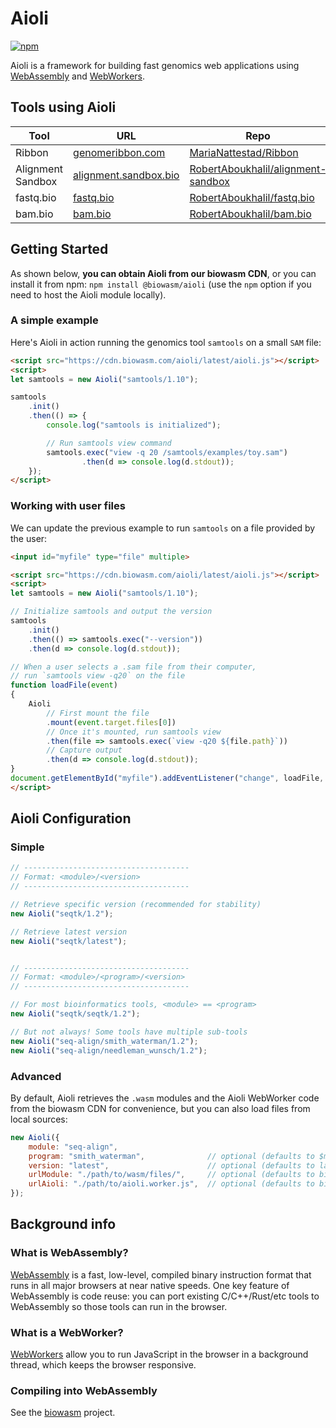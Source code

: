 # Aioli

[![npm](https://img.shields.io/npm/v/@biowasm/aioli)](https://www.npmjs.com/package/@biowasm/aioli)

Aioli is a framework for building fast genomics web applications using [WebAssembly](https://developer.mozilla.org/en-US/docs/WebAssembly) and [WebWorkers](https://developer.mozilla.org/en-US/docs/Web/API/Web_Workers_API).

## Tools using Aioli

| Tool | URL | Repo |
|-|-|-|
| Ribbon | [genomeribbon.com](https://genomeribbon.com) | [MariaNattestad/Ribbon](https://github.com/MariaNattestad/Ribbon) |
| Alignment Sandbox | [alignment.sandbox.bio](https://alignment.sandbox.bio/) | [RobertAboukhalil/alignment-sandbox](https://github.com/robertaboukhalil/alignment-sandbox) |
| fastq.bio | [fastq.bio](http://www.fastq.bio/) | [RobertAboukhalil/fastq.bio](https://github.com/robertaboukhalil/fastq.bio) |
| bam.bio | [bam.bio](http://www.bam.bio/) | [RobertAboukhalil/bam.bio](https://github.com/robertaboukhalil/bam.bio) |

## Getting Started

As shown below, **you can obtain Aioli from our biowasm CDN**, or you can install it from npm: `npm install @biowasm/aioli` (use the `npm` option if you need to host the Aioli module locally).

### A simple example

Here's Aioli in action running the genomics tool `samtools` on a small `SAM` file:

```html
<script src="https://cdn.biowasm.com/aioli/latest/aioli.js"></script>
<script>
let samtools = new Aioli("samtools/1.10");

samtools
    .init()
    .then(() => {
        console.log("samtools is initialized");

        // Run samtools view command
        samtools.exec("view -q 20 /samtools/examples/toy.sam")
                .then(d => console.log(d.stdout));
    });
</script>
```

### Working with user files

We can update the previous example to run `samtools` on a file provided by the user:

```html
<input id="myfile" type="file" multiple>

<script src="https://cdn.biowasm.com/aioli/latest/aioli.js"></script>
<script>
let samtools = new Aioli("samtools/1.10");

// Initialize samtools and output the version
samtools
    .init()
    .then(() => samtools.exec("--version"))
    .then(d => console.log(d.stdout));

// When a user selects a .sam file from their computer,
// run `samtools view -q20` on the file
function loadFile(event)
{
    Aioli
        // First mount the file
        .mount(event.target.files[0])
        // Once it's mounted, run samtools view
        .then(file => samtools.exec(`view -q20 ${file.path}`))
        // Capture output
        .then(d => console.log(d.stdout));
}
document.getElementById("myfile").addEventListener("change", loadFile, false);
</script>
```


## Aioli Configuration

### Simple

```javascript
// -------------------------------------
// Format: <module>/<version>
// -------------------------------------

// Retrieve specific version (recommended for stability)
new Aioli("seqtk/1.2");

// Retrieve latest version
new Aioli("seqtk/latest");


// -------------------------------------
// Format: <module>/<program>/<version>
// -------------------------------------

// For most bioinformatics tools, <module> == <program>
new Aioli("seqtk/seqtk/1.2");

// But not always! Some tools have multiple sub-tools
new Aioli("seq-align/smith_waterman/1.2");
new Aioli("seq-align/needleman_wunsch/1.2");
```

### Advanced

By default, Aioli retrieves the `.wasm` modules and the Aioli WebWorker code from the biowasm CDN for convenience, but you can also load files from local sources:

```javascript
new Aioli({
    module: "seq-align",
    program: "smith_waterman",              // optional (defaults to $module)
    version: "latest",                      // optional (defaults to latest)
    urlModule: "./path/to/wasm/files/",     // optional (defaults to biowasm CDN)
    urlAioli: "./path/to/aioli.worker.js",  // optional (defaults to biowasm CDN)
});
```

## Background info

### What is WebAssembly?
[WebAssembly](https://developer.mozilla.org/en-US/docs/WebAssembly) is a fast, low-level, compiled binary instruction format that runs in all major browsers at near native speeds. One key feature of WebAssembly is code reuse: you can port existing C/C++/Rust/etc tools to WebAssembly so those tools can run in the browser.

### What is a WebWorker?
[WebWorkers](https://developer.mozilla.org/en-US/docs/Web/API/Web_Workers_API) allow you to run JavaScript in the browser in a background thread, which keeps the browser responsive.

### Compiling into WebAssembly
See the [biowasm](https://github.com/biowasm/biowasm/) project.
